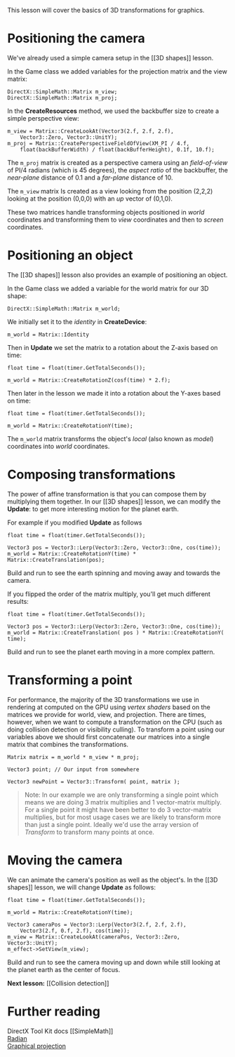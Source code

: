 This lesson will cover the basics of 3D transformations for graphics.

# Positioning the camera
We've already used a simple camera setup in the [[3D shapes]] lesson.

In the Game class we added variables for the projection matrix and the view matrix:

    DirectX::SimpleMath::Matrix m_view;
    DirectX::SimpleMath::Matrix m_proj;

In the **CreateResources** method, we used the backbuffer size to create a simple perspective view:

    m_view = Matrix::CreateLookAt(Vector3(2.f, 2.f, 2.f),
        Vector3::Zero, Vector3::UnitY);
    m_proj = Matrix::CreatePerspectiveFieldOfView(XM_PI / 4.f,
        float(backBufferWidth) / float(backBufferHeight), 0.1f, 10.f);

The ``m_proj`` matrix is created as a perspective camera using an _field-of-view_ of PI/4 radians (which is 45 degrees), the _aspect ratio_ of the backbuffer, the _near-plane_ distance of 0.1 and a _far-plane_ distance of 10.

The ``m_view`` matrix Is created as a view looking from the position (2,2,2) looking at the position (0,0,0) with an _up_ vector of (0,1,0).

These two matrices handle transforming objects positioned in _world_ coordinates and transforming them to _view_ coordinates and then to _screen_ coordinates.

# Positioning an object

The [[3D shapes]] lesson also provides an example of positioning an object.

In the Game class we added a variable for the world matrix for our 3D shape:

    DirectX::SimpleMath::Matrix m_world;

We initially set it to the _identity_ in **CreateDevice**:

    m_world = Matrix::Identity

Then in **Update** we set the matrix to a rotation about the Z-axis based on time:

    float time = float(timer.GetTotalSeconds());

    m_world = Matrix::CreateRotationZ(cosf(time) * 2.f);

Then later in the lesson we made it into a rotation about the Y-axes based on time:

    float time = float(timer.GetTotalSeconds());

    m_world = Matrix::CreateRotationY(time);

The ``m_world`` matrix transforms the object's _local_ (also known as _model_) coordinates into _world_ coordinates.

# Composing transformations

The power of affine transformation is that you can compose them by multiplying them together. In our [[3D shapes]] lesson, we can modify the **Update**: to get more interesting motion for the planet earth.

For example if you modified **Update** as follows

    float time = float(timer.GetTotalSeconds());

    Vector3 pos = Vector3::Lerp(Vector3::Zero, Vector3::One, cos(time));
    m_world = Matrix::CreateRotationY(time) * Matrix::CreateTranslation(pos);

Build and run to see the earth spinning and moving away and towards the camera.

If you flipped the order of the matrix multiply, you'll get much different results:

    float time = float(timer.GetTotalSeconds());

    Vector3 pos = Vector3::Lerp(Vector3::Zero, Vector3::One, cos(time));
    m_world = Matrix::CreateTranslation( pos ) * Matrix::CreateRotationY( time);

Build and run to see the planet earth moving in a more complex pattern.

# Transforming a point

For performance, the majority of the 3D transformations we use in rendering at computed on the GPU using _vertex shaders_ based on the matrices we provide for world, view, and projection. There are times, however, when we want to compute a transformation on the CPU (such as doing collision detection or visibility culling). To transform a point using our variables above we should first concatenate our matrices into a single matrix that combines the transformations.

    Matrix matrix = m_world * m_view * m_proj;

    Vector3 point; // Our input from somewhere

    Vector3 newPoint = Vector3::Transform( point, matrix );

> Note: In our example we are only transforming a single point which means we are doing 3 matrix multiplies and 1 vector-matrix multiply. For a single point it might have been better to do 3 vector-matrix multiplies, but for most usage cases we are likely to transform more than just a single point. Ideally we'd use the array version of *Transform* to transform many points at once.

# Moving the camera
We can animate the camera's position as well as the object's. In the [[3D shapes]] lesson, we will change **Update** as follows:

    float time = float(timer.GetTotalSeconds());

    m_world = Matrix::CreateRotationY(time);

    Vector3 cameraPos = Vector3::Lerp(Vector3(2.f, 2.f, 2.f),
        Vector3(2.f, 0.f, 2.f), cos(time));
    m_view = Matrix::CreateLookAt(cameraPos, Vector3::Zero, Vector3::UnitY);
    m_effect->SetView(m_view);

Build and run to see the camera moving up and down while still looking at the planet earth as the center of focus.

**Next lesson:** [[Collision detection]]

# Further reading

DirectX Tool Kit docs [[SimpleMath]]  
[Radian](http://en.wikipedia.org/wiki/Radian)  
[Graphical projection](http://en.wikipedia.org/wiki/Graphical_projection)
